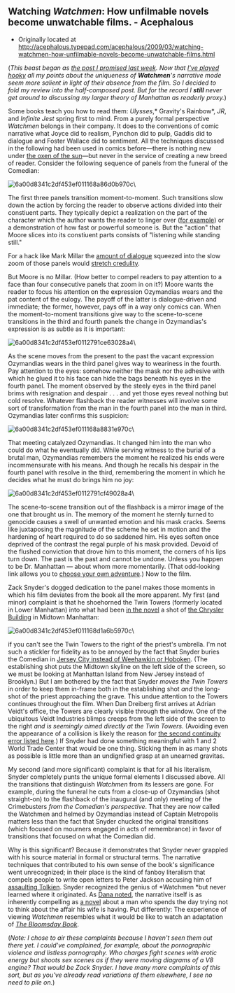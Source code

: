 ## Watching <em>Watchmen</em>: How unfilmable novels become unwatchable films. - Acephalous

 * Originally located at http://acephalous.typepad.com/acephalous/2009/03/watching-watchmen-how-unfilmable-novels-become-unwatchable-films.html

(*This beast began as [the post I promised last week](http://acephalous.typepad.com/acephalous/2009/03/watchmen-and-the-scene-of-reading-being-a-response-to-anthony-lanes-review-of-zak-snyders-adaptation.html).  Now that [I've played hooky](http://www.motherjones.com/kevin-drum/2009/03/blogs-and-man) all my points about the uniqueness of **Watchmen**'s narrative mode seem more salient in light of their absence from the film.  So I decided to fold my review into the half-composed post.  But for the record I **still** never get around to discussing my larger theory of Manhattan as readerly proxy.*)  

Some books teach you how to read them: *Ulysses*,* Gravity's Rainbow*, *JR*, and *Infinite Jest* spring first to mind.  From a purely formal perspective *Watchmen* belongs in their company.  It does to the conventions of comic narrative what Joyce did to realism, Pynchon did to pulp, Gaddis did to dialogue and Foster Wallace did to sentiment.  All the techniques discussed in the following had been used in comics before—there is nothing new under [the oxen of the sun](http://en.wikipedia.org/wiki/Ulysses_%28novel%29#Episode_14.2C_The_Oxen_of_the_Sun)—but never in the service of creating a new breed of reader.  Consider the following sequence of panels from the funeral of the Comedian:

![6a00d8341c2df453ef011168a86d0b970c](../../images/comics/watchmen-4/6a00d8341c2df453ef011168a86d0b970c.jpg)\ 

The first three panels transition moment-to-moment.  Such transitions slow down the action by forcing the reader to observe actions divided into their constiuent parts.  They typically depict a realization on the part of the character which the author wants the reader to linger over ([for example](http://acephalous.typepad.com/files/oz02.jpg)) or a demonstration of how fast or powerful someone is.  But the "action" that Moore slices into its constiuent parts consists of "listening while standing still."  

For a hack like Mark Millar the [amount of dialogue](http://acephalous.typepad.com/.a/6a00d8341c2df453ef01116893a89f970c-pi) squeezed into the slow zoom of those panels would [stretch credulity](http://acephalous.typepad.com/acephalous/2009/02/thesis-mark-millar-is-why-you-still-feel-guilty-reading-comic-books.html?cid=149623615#comment-149623615).

But Moore is no Millar.  (How better to compel readers to pay attention to a face than four consecutive panels that zoom in on it?)  Moore wants the reader to focus his attention on the expression Ozymandias wears and the pat content of the eulogy.  The payoff of the latter is dialogue-driven and immediate; the former, however, pays off in a way only comics can.  When the moment-to-moment transitions give way to the scene-to-scene transitions in the third and fourth panels the change in Ozymandias's expression is as subtle as it is important:

![6a00d8341c2df453ef0112791ce63028a4](../../images/comics/watchmen-4/6a00d8341c2df453ef0112791ce63028a4.jpg)\ 

As the scene moves from the present to the past the vacant expression Ozymandias wears in the third panel gives way to weariness in the fourth.  Pay attention to the eyes: somehow neither the mask nor the adhesive with which he glued it to his face can hide the bags beneath his eyes in the fourth panel.  The moment observed by the steely eyes in the third panel brims with resignation and despair . . . and yet those eyes reveal nothing but cold resolve.  Whatever flashback the reader witnesses will involve some sort of transformation from the man in the fourth panel into the man in third.  Ozymandias later confirms this suspicion:

![6a00d8341c2df453ef011168a8831e970c](../../images/comics/watchmen-4/6a00d8341c2df453ef011168a8831e970c.jpg)\ 

That meeting catalyzed Ozymandias.  It changed him into the man who could do what he eventually did.  While serving witness to the burial of a brutal man, Ozymandias remembers the moment he realized his ends were incommensurate with his means.  And though he recalls his despair in the fourth panel with resolve in the third, remembering the moment in which he decides what he must do brings him no joy:

![6a00d8341c2df453ef0112791cf49028a4](../../images/comics/watchmen-4/6a00d8341c2df453ef0112791cf49028a4.jpg)\ 

The scene-to-scene transition out of the flashback is a mirror image of the one that brought us in.  The memory of the moment he sternly turned to genocide causes a swell of unwanted emotion and his mask cracks.  Seems like juxtaposing the magnitude of the scheme he set in motion and the hardening of heart required to do so saddened him.  His eyes soften once deprived of the contrast the regal purple of his mask provided.  Devoid of the flushed conviction that drove him to this moment, the corners of his lips turn down.  The past is the past and cannot be undone.  Unless you happen to be Dr. Manhattan — about whom more momentarily.  (That odd-looking link allows you to [choose your own adventure](http://acephalous.typepad.com/acephalous/2009/03/dr-manhattan-as-a-figure-of-reader-of-alan-moores-watchmen.html).)  Now to the film.

Zack Snyder's dogged dedication to the panel makes those moments in which his film deviates from the book all the more apparent.  My first (and minor) complaint is that he shoehorned the Twin Towers (formerly located in Lower Manhattan) into what had been [in the novel](http://en.wikipedia.org/wiki/Midtown_Manhattan) a shot of [the Chrysler Building](http://en.wikipedia.org/wiki/Chrysler_Building) in Midtown Manhattan:

![6a00d8341c2df453ef011168d1a6b5970c](../../images/comics/watchmen-4/6a00d8341c2df453ef011168d1a6b5970c.jpg)\ 

if you can't see the Twin Towers to the right of the priest's umbrella.  I'm not such a stickler for fidelity as to be annoyed by the fact that Snyder buries the Comedian in [Jersey City instead of Weehawkin or Hoboken](http://en.wikipedia.org/wiki/Hudson_County,_New_Jersey#Municipalities).  (The establishing shot puts the Midtown skyline on the left side of the screen, so we must be looking at Manhattan Island from New Jersey instead of Brooklyn.)  But I am bothered by the fact that Snyder *moves the Twin Towers* in order to keep them in-frame both in the establishing shot *and* the long-shot of the priest approaching the grave.  This undue attention to the Towers continues throughout the film.  When Dan Dreiberg first arrives at Adrian Veidt's office, the Towers are clearly visible through the window.  One of the ubiquitous Veidt Industries blimps creeps from the left side of the screen to the right *and is seemingly aimed directly at the Twin Towers*. (Avoiding even the appearance of a collision is likely the reason for [the second continuity error listed here](http://www.imdb.com/title/tt0409459/goofs).)
If Snyder had done something meaningful with 1 and 2 World Trade Center
that would be one thing.  Sticking them in as many shots as possible is
little more than an undignified grasp at an unearned gravitas.  

My second (and more significant) complaint is that for all his literalism, Snyder completely punts the unique formal elements I discussed above. All the transitions that distinguish *Watchmen* from its lessers are gone. For example, during the funeral he cuts from a close-up of Ozymandias (shot straight-on) to the flashback of the inaugural (and only) meeting of the Crimebusters *from the Comedian's perspective*. That they are now called the Watchmen and helmed by Ozymandias instead of Captain Metropolis matters less than the fact that Snyder chucked the original transitions (which focused on mourners engaged in acts of remembrance) in favor of transitions that focused on what the Comedian did.  

Why is this significant?  Because it demonstrates that Snyder never grappled with his source material in formal or structural terms.  The narrative techniques that contributed to his own sense of the book's significance went unrecognized; in their place is the kind of fanboy literalism that compels people to write open letters to Peter Jackson accusing him of [assaulting Tolkien](http://www.subgenius.com/bigfist/FIST2002-1/Movies-TV-Books/X0029_The_lamest_Tolkien_f.html).  Snyder recognized the genius of *Watchmen *but never learned where it originated.  As [Dana noted](http://edgeofthewest.wordpress.com/2009/03/08/watching-watchmen/), the narrative itself is as inherently compelling as [a novel](http://edgeofthewest.wordpress.com/2008/06/16/today-in-history/#comment-12377) about a man who spends the day trying not to think about the affair his wife is having.  Put differently: The experience of viewing *Watchmen* resembles what it would be like to watch an adaptation of *[The Bloomsday Book](http://www.amazon.com/exec/obidos/ASIN/0415138582/diesekoschmar-20)*.

(*Note: I chose to air these complaints because I haven't seen them out there yet.  I could've complained, for example, about the pornographic violence and listless pornography.  Who charges fight scenes with erotic energy but shoots sex scenes as if they were moving diagrams of a V8 engine?  That would be Zack Snyder.  I have many more complaints of this sort, but as you've already read variations of them elsewhere, I see no need to pile on.*)
